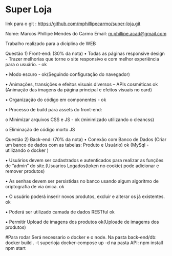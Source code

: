 # Super Loja
link para o git : https://github.com/mphillipecarmo/super-loja.git

Nome: Marcos Phillipe Mendes do Carmo
Email: m.phillipe.acad@gmail.com

Trabalho realizado para a diciplina de WEB

Questão 1) Front-end: (30% da nota)
• Todas as páginas responsive design - Trazer melhorias que torne o site responsivo e com
melhor experiência para o usuário. - ok

• Modo escuro - ok(Seguindo configuração do navegador)

• Animações, transições e efeitos visuais diversos – APIs cosméticas ok (Animação das imagens da página principal e efeitos visuais no card)

• Organização do código em componentes - ok

• Processo de build para assets do front-end:

o Minimizar arquivos CSS e JS - ok (minimizado utilizando o cleancss)

o Eliminação de código morto JS

Questão 2) Back-end: (70% da nota)
• Conexão com Banco de Dados (Criar um banco de dados com as tabelas: Produto e Usuário) ok (MySql - utilizando o docker )

• Usuários devem ser cadastrados e autenticados para realizar as funções de “admin” do site.(Usuarios Logados(token no cookie) pode adicionar e remover produtos)

• As senhas devem ser persistidas no banco usando algum algoritmo de criptografia de via única. ok


• O usuário poderá inserir novos produtos, excluir e alterar os já existentes. ok

• Poderá ser utilizado camada de dados RESTful ok

• Permitir Upload de imagens dos produtos ok(Uploade de imagems dos produtos) 

#Para rodar
Será necessario o docker e o node.
Na pasta back-end/db:
    docker build . -t superloja
    docker-compose up -d
na pasta API:
    npm install
    npm start